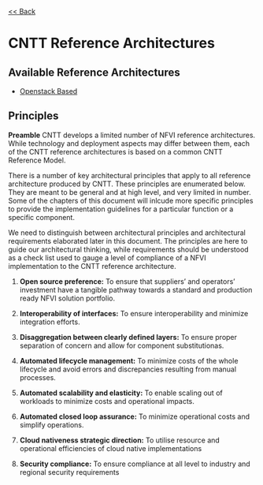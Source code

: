 [<< Back](https://cntt-n.github.io/CNTT/)

# CNTT Reference Architectures

<a name="available-ra"></a>
## Available Reference Architectures
* [Openstack Based](openstack)

<a name="principles"></a>
## Principles
**Preamble**
CNTT develops a limited number of NFVI reference architectures. While technology and deployment aspects may differ between them, each of the CNTT reference architectures is based on a common CNTT Reference Model. 

There is a number of key architectural principles that apply to all reference architecture produced by CNTT. These principles are enumerated below.  They are meant to be general and at high level, and very limited in number. Some of the chapters of this document will inlcude more specific principles to provide the implementation guidelines for a particular function or a specific component. 

We need to distinguish between architectural principles and architectural requirements elaborated later in this document. The principles are here to guide our architectural thinking, while requirements should be understood as a check list used to gauge a level of compliance of a NFVI implementation to the CNTT reference architecture.

1. **Open source preference:** To ensure that suppliers’ and operators’ investment have a tangible pathway towards a standard and production ready NFVI solution portfolio. 

1. **Interoperability of interfaces:** To ensure interoperability and minimize integration efforts.

1. **Disaggregation between clearly defined layers:** To ensure proper separation of concern and allow for component substitutionas.

1. **Automated lifecycle management:** To minimize costs of the whole lifecycle and avoid errors and discrepancies resulting from manual processes.

1. **Automated scalability and elasticity:** To enable scaling out of workloads to minimize costs and operational impacts.

1. **Automated closed loop assurance:** To minimize operational costs and simplify operations.

1. **Cloud nativeness strategic direction:** To utilise resource and operational efficiencies of cloud native implementations

1. **Security compliance:** To ensure compliance at all level to industry and regional security requirements
